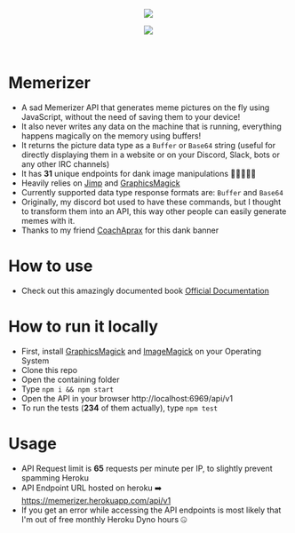 <p align="center">
  <img src="https://i.imgur.com/HiaDkDQ.png"><br/>
</p>

<p align="center">
    <a href="https://travis-ci.org/tutyamxx/memerizer"><img src="https://travis-ci.org/tutyamxx/memerizer.svg?branch=master"></a>
</p>

<br />

# Memerizer

* A sad Memerizer API that generates meme pictures on the fly using JavaScript, without the need of saving them to your device!
* It also never writes any data on the machine that is running, everything happens magically on the memory using buffers!
* It returns the picture data type as a `Buffer` or `Base64` string (useful for directly displaying them in a website or on your Discord, Slack, bots or any other IRC channels)
* It has **31** unique endpoints for dank image manipulations 🤘🏽🤪🤘🏽
* Heavily relies on [Jimp](https://github.com/oliver-moran/jimp) and [GraphicsMagick](https://github.com/aheckmann/gm)
* Currently supported data type response formats are: `Buffer` and `Base64`
* Originally, my discord bot used to have these commands, but I thought to transform them into an API, this way other people can easily generate memes with it.
* Thanks to my friend [CoachAprax](https://www.youtube.com/user/freeAEgraphics) for this dank banner

# How to use

* Check out this amazingly documented book [Official Documentation](https://tutyamxx.gitbook.io/memerizer-api-documentation/)

# How to run it locally

* First, install [GraphicsMagick](http://www.graphicsmagick.org/download.html) and [ImageMagick](https://imagemagick.org/script/download.php) on your Operating System
* Clone this repo
* Open the containing folder
* Type `npm i && npm start`
* Open the API in your browser http://localhost:6969/api/v1
* To run the tests (**234** of them actually), type `npm test`

# Usage

* API Request limit is **65** requests per minute per IP, to slightly prevent spamming Heroku
* API Endpoint URL hosted on heroku ➡️ https://memerizer.herokuapp.com/api/v1
* If you get an error while accessing the API endpoints is most likely that I'm out of free monthly Heroku Dyno hours 🤐